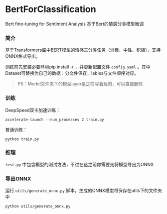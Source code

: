 # BertForClassification
Bert fine-tuning for Sentiment Analysis 基于Bert的情感分类模型微调

### 简介

基于Transformers库中BERT模型的情感三分类任务（消极、中性、积极），支持ONNX格式导出。

训练前先安装必要环境pip install -r ，并更新配置文件 `config.yaml` 。其中Dataset可替换为自己的数据：分文件保存，lables与文件顺序对应。

> PS：Model文件夹下的模型layer是之前写着玩的，可以直接删除
>

### 训练

DeepSpeed双卡加速训练：

```shell
accelerate-launch --num_processes 2 train.py
```

普通训练：

```shell
python train.py
```



### 推理

`test.py` 中包含模型的测试方法，不过在这之前你需要先将模型导出为ONNX



### 导出ONNX

运行 `utils/generate_onnx.py` 脚本，生成的ONNX模型将保存在utils下的文件夹中

```
python utils/generate_onnx.py
```

